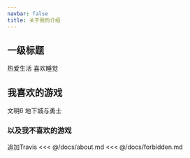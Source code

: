 ```yaml
---
navbar: false
title: 关于我的介绍
---
```



## 一级标题 

热爱生活 喜欢睡觉

## 我喜欢的游戏

文明6 地下城与勇士
### 以及我不喜欢的游戏

追加Travis 
<Vssue />
<<< @/docs/about.md
<<< @/docs/forbidden.md